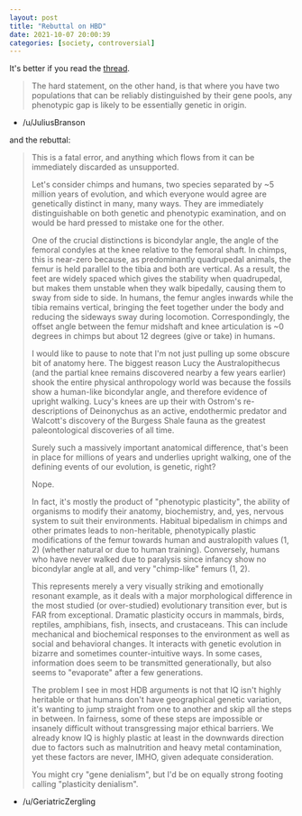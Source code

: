 ```yaml
---
layout: post
title: "Rebuttal on HBD"
date: 2021-10-07 20:00:39
categories: [society, controversial]
---
```


It's better if you read the [thread](https://old.reddit.com/r/TheMotte/comments/pn9tal/culture_war_roundup_for_the_week_of_september_13/hd8hpyp/?context=5).

>The hard statement, on the other hand, is that where you have two populations that can be reliably distinguished by their gene pools, any phenotypic gap is likely to be essentially genetic in origin.
- /u/JuliusBranson

and the rebuttal:

>This is a fatal error, and anything which flows from it can be immediately discarded as unsupported.
><!--break-->
>
>Let's consider chimps and humans, two species separated by ~5 million years of evolution, and which everyone would agree are genetically distinct in many, many ways. They are immediately distinguishable on both genetic and phenotypic examination, and on would be hard pressed to mistake one for the other.
>
>One of the crucial distinctions is bicondylar angle, the angle of the femoral condyles at the knee relative to the femoral shaft. In chimps, this is near-zero because, as predominantly quadrupedal animals, the femur is held parallel to the tibia and both are vertical. As a result, the feet are widely spaced which gives the stability when quadrupedal, but makes them unstable when they walk bipedally, causing them to sway from side to side. In humans, the femur angles inwards while the tibia remains vertical, bringing the feet together under the body and reducing the sideways sway during locomotion. Correspondingly, the offset angle between the femur midshaft and knee articulation is ~0 degrees in chimps but about 12 degrees (give or take) in humans.
>
>I would like to pause to note that I'm not just pulling up some obscure bit of anatomy here. The biggest reason Lucy the Australopithecus (and the partial knee remains discovered nearby a few years earlier) shook the entire physical anthropology world was because the fossils show a human-like bicondylar angle, and therefore evidence of upright walking. Lucy's knees are up their with Ostrom's re-descriptions of Deinonychus as an active, endothermic predator and Walcott's discovery of the Burgess Shale fauna as the greatest paleontological discoveries of all time.
>
>Surely such a massively important anatomical difference, that's been in place for millions of years and underlies upright walking, one of the defining events of our evolution, is genetic, right?
>
>Nope.
>
>In fact, it's mostly the product of "phenotypic plasticity", the ability of organisms to modify their anatomy, biochemistry, and, yes, nervous system to suit their environments. Habitual bipedalism in chimps and other primates leads to non-heritable, phenotypically plastic modifications of the femur towards human and australopith values (1, 2) (whether natural or due to human training). Conversely, humans who have never walked due to paralysis since infancy show no bicondylar angle at all, and very "chimp-like" femurs (1, 2).
>
>This represents merely a very visually striking and emotionally resonant example, as it deals with a major morphological difference in the most studied (or over-studied) evolutionary transition ever, but is FAR from exceptional. Dramatic plasticity occurs in mammals, birds, reptiles, amphibians, fish, insects, and crustaceans. This can include mechanical and biochemical responses to the environment as well as social and behavioral changes. It interacts with genetic evolution in bizarre and sometimes counter-intuitive ways. In some cases, information does seem to be transmitted generationally, but also seems to "evaporate" after a few generations.
>
>The problem I see in most HDB arguments is not that IQ isn't highly heritable or that humans don't have geographical genetic variation, it's wanting to jump straight from one to another and skip all the steps in between. In fairness, some of these steps are impossible or insanely difficult without transgressing major ethical barriers. We already know IQ is highly plastic at least in the downwards direction due to factors such as malnutrition and heavy metal contamination, yet these factors are never, IMHO, given adequate consideration.
>
>You might cry "gene denialism", but I'd be on equally strong footing calling "plasticity denialism".
- /u/GeriatricZergling